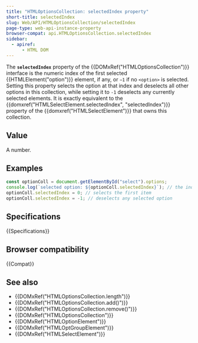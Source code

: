 ```yaml
---
title: "HTMLOptionsCollection: selectedIndex property"
short-title: selectedIndex
slug: Web/API/HTMLOptionsCollection/selectedIndex
page-type: web-api-instance-property
browser-compat: api.HTMLOptionsCollection.selectedIndex
sidebar:
  - apiref:
      - HTML DOM
---
```


The **`selectedIndex`** property of the {{DOMxRef("HTMLOptionsCollection")}} interface is the numeric index of the first selected {{HTMLElement("option")}} element, if any, or `−1` if no `<option>` is selected. Setting this property selects the option at that index and deselects all other options in this collection, while setting it to `-1` deselects any currently selected elements. It is exactly equivalent to the {{domxref("HTMLSelectElement.selectedIndex", "selectedIndex")}} property of the {{domxref("HTMLSelectElement")}} that owns this collection.

## Value

A number.

## Examples

```js
const optionColl = document.getElementById("select").options;
console.log(`selected option: ${optionColl.selectedIndex}`); // the index of the first selected option, or -1 if no option is selected
optionColl.selectedIndex = 0; // selects the first item
optionColl.selectedIndex = -1; // deselects any selected option
```

## Specifications

{{Specifications}}

## Browser compatibility

{{Compat}}

## See also

- {{DOMxRef("HTMLOptionsCollection.length")}}
- {{DOMxRef("HTMLOptionsCollection.add()")}}
- {{DOMxRef("HTMLOptionsCollection.remove()")}}
- {{DOMxRef("HTMLOptionsCollection")}}
- {{DOMxRef("HTMLOptionElement")}}
- {{DOMxRef("HTMLOptGroupElement")}}
- {{DOMxRef("HTMLSelectElement")}}

